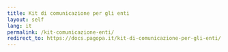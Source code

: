```yaml
---
title: Kit di comunicazione per gli enti
layout: self
lang: it
permalink: /kit-comunicazione-enti/
redirect_to: https://docs.pagopa.it/kit-di-comunicazione-per-gli-enti/
---
```

